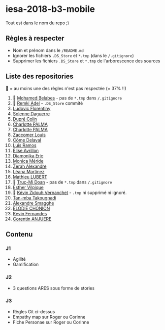 # iesa-2018-b3-mobile

Tout est dans le nom du repo ;)

## Règles à respecter

- Nom et prénom dans le `/README.md`
- Ignorer les fichiers `.DS_Store` et `*.tmp` (dans le `/.gitignore`)
- Supprimer les fichiers `.DS_Store` et `*.tmp` de l'arborescence des sources

## Liste des repositories

:tomato: = au moins une des règles n'est pas respectée (= 37% !!)

1. :tomato: [Mohamed Belabes](https://github.com/edmjesus/iesa-2018-b3-mobile) - pas de `*.tmp` dans `/.gitignore`
1. :tomato: [Remki Adel](https://github.com/Adel-Remki/seiza-iesa-2018-b3-mobile) - `.DS_Store` commité
1. [Ludovic Florentiny](https://github.com/LudoFlo/seiza-iesa-2018-b3-mobile)
1. [Solenne Daguerre](https://github.com/SolenneD/iesa-2018-b3-mobile)
1. [Dupré Colin](https://github.com/DupreC/iesa-2018-b3-mobile)
1. [Charlotte PALMA](https://github.com/CharlottePALMA/iesa-2018-b3-mobile)
1. [Charlotte PALMA](https://github.com/marchassaigne/iesa-2018-b3-mobile)
1. [Zaccomer Louis](https://github.com/Zaccol/seiza-iesa-2018-b3-mobile)
1. [Côme Delaval](https://github.com/comicome/iesa-2018-b3-mobile)
1. [Luis Ramos](https://github.com/LuisADN/iesa-2018-b3-mobile)
1. [Elise Avrillon](https://github.com/eliseavrillon/iesa-2018-b3-mobile)
1. [Diamonika Eric](https://github.com/ericdiamonika/iesa-2018-b3-mobile)
1. [Monica Méride](https://github.com/MonicaMeride/iesa-2018-b3-mobile)
1. [Zerah Alexandre](https://github.com/alexzerah/iesa-2018-b3-mobile)
1. [Léana Martinez](https://github.com/LeanaMartinez/iesa-2018-b3-mobile)
1. [Mathieu LUBERT](https://github.com/MathieuLbt/iesa-2018-b3-mobile)
1. :tomato: [Truc-Mi Doan](https://github.com/trucmi/iesa-2018-b3-mobile) - pas de `*.tmp` dans `/.gitignore`
1. [Esther Vilpique](https://github.com/EstherVlp/iesa-2018-b3-mobile)
1. :tomato: [Kévin Zidouh Vernanchet](https://github.com/kevinZV/iesa-2018-b3-mobile) - `.tmp` ni supprimé ni ignoré.
1. [Tan-mba Takougnadi](https://github.com/tanmba/iesa-2018-b3-mobile)
1. [Alexandre Smagghe](https://github.com/alex-smg/iesa-2018-b3-mobile)
1. [ELODIE CHONION](https://github.com/Elodie-Chonion/iesa-2018-b3-mobile)
1. [Kevin Fernandes](https://github.com/kevinPfernandes/iesa-2018-b3-mobile)
1. [Corentin ANJUERE](https://github.com/CorentinAnjuere/iesa-2018-b3-mobile)

## Contenu

### J1

- Agilité
- Gamification

### J2

- 3 questions ARES sous forme de stories

### J3

- Règles Git ci-dessus
- Empathy map sur Roger ou Corinne
- Fiche Personae sur Roger ou Corinne
